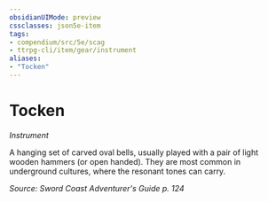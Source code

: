 ```yaml
---
obsidianUIMode: preview
cssclasses: json5e-item
tags:
- compendium/src/5e/scag
- ttrpg-cli/item/gear/instrument
aliases: 
- "Tocken"
---
```

# Tocken
*Instrument*  


A hanging set of carved oval bells, usually played with a pair of light wooden hammers (or open handed). They are most common in underground cultures, where the resonant tones can carry.

*Source: Sword Coast Adventurer's Guide p. 124*